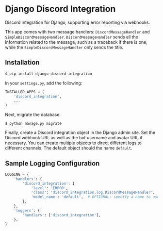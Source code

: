 # Django Discord Integration

Discord integration for Django, supporting error reporting via webhooks.

This app comes with two message handlers: `DiscordMessageHandler` and `SimpleDiscordMessageHandler`. `DiscordMessageHandler` sends all the information related to the message, such as a traceback if there is one, while the `SimpleDiscordMessageHandler` only sends the title.

## Installation
```bash
$ pip install django-discord-integration
```

In your `settings.py`, add the following:
```python
INSTALLED_APPS = (
    'discord_integration',
    ...
)
```

Next, migrate the database:
```
$ python manage.py migrate
```

Finally, create a Discord integration object in the Django admin site. Set the Discord webhook URL as well as the bot username and avatar URL if necessary. You can create multiple objects to direct different logs to different channels. The default object should the name `default`.


## Sample Logging Configuration

```python
LOGGING = {
    'handlers': {
        'discord_integration': {
            'level': 'ERROR',
            'class': 'discord_integration.log.DiscordMessageHandler',
            'model_name': 'default',  # OPTIONAL: specify a name to use a different integration configuration.
        },
    },
    'loggers': {
        'handlers': ['discord_integration'],
    },
}
```
